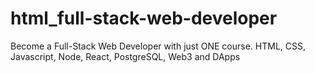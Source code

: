 # html_full-stack-web-developer
Become a Full-Stack Web Developer with just ONE course. HTML, CSS, Javascript, Node, React, PostgreSQL, Web3 and DApps
